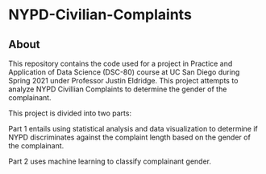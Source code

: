 # NYPD-Civilian-Complaints

## About
This repository contains the code used for a project in Practice and Application of Data Science (DSC-80) course at UC San Diego during Spring 2021 under Professor Justin Eldridge. This project attempts to analyze NYPD Civillian Complaints to determine the gender of the complainant.

This project is divided into two parts:

Part 1 entails using statistical analysis and data visualization to determine if NYPD discriminates against the complaint length based on the gender of the complainant.

Part 2 uses machine learning to classify complainant gender. 


